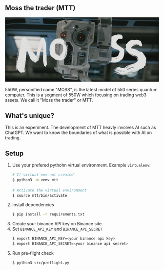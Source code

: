 ## Moss the trader (MTT)
![Moss](moss.jpg)

550W, personified name "MOSS", is the latest model of 550 series quantum computer. This is a segment of 550W which focusing on trading web3 assets. We call it "Moss the trader" or MTT.

## What's unique?
This is an experiment. The development of MTT heavly involves AI such as ChatGPT. We want to know the boundaries of what is possible with AI on trading.

## Setup
1. Use your prefered pythohn virtual environment. Example `virtualenv`:
    ```bash
    # If virtual env not created
    $ python3 -m venv mtt

    # Activate the virtual environment
    $ source mtt/bin/activate
    ```
2. Install dependencies
    ```bash
    $ pip install -r requirements.txt
    ```
3. Create your binance API key on Binance site.
4. Set `BINANCE_API_KEY` and `BINANCE_API_SECRET`
    ```bash
    $ export BINANCE_API_KEY=<your binance api key>
    $ export BINANCE_API_SECRET=<your binance api secret>
    ```
5. Run pre-flight check
    ```bash
    $ python3 src/preflight.py
    ```